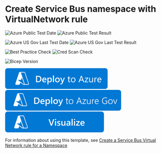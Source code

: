 # Create Service Bus namespace with VirtualNetwork rule

![Azure Public Test Date](https://azurequickstartsservice.blob.core.windows.net/badges/quickstarts/microsoft.servicebus/servicebus-namespace-vnet/PublicLastTestDate.svg)
![Azure Public Test Result](https://azurequickstartsservice.blob.core.windows.net/badges/quickstarts/microsoft.servicebus/servicebus-namespace-vnet/PublicDeployment.svg)

![Azure US Gov Last Test Date](https://azurequickstartsservice.blob.core.windows.net/badges/quickstarts/microsoft.servicebus/servicebus-namespace-vnet/FairfaxLastTestDate.svg)
![Azure US Gov Last Test Result](https://azurequickstartsservice.blob.core.windows.net/badges/quickstarts/microsoft.servicebus/servicebus-namespace-vnet/FairfaxDeployment.svg)

![Best Practice Check](https://azurequickstartsservice.blob.core.windows.net/badges/quickstarts/microsoft.servicebus/servicebus-namespace-vnet/BestPracticeResult.svg)
![Cred Scan Check](https://azurequickstartsservice.blob.core.windows.net/badges/quickstarts/microsoft.servicebus/servicebus-namespace-vnet/CredScanResult.svg)

![Bicep Version](https://azurequickstartsservice.blob.core.windows.net/badges/quickstarts/microsoft.servicebus/servicebus-namespace-vnet/BicepVersion.svg)

[![Deploy To Azure](https://raw.githubusercontent.com/Azure/azure-quickstart-templates/master/1-CONTRIBUTION-GUIDE/images/deploytoazure.svg?sanitize=true)](https://portal.azure.com/#create/Microsoft.Template/uri/https%3A%2F%2Fraw.githubusercontent.com%2FAzure%2Fazure-quickstart-templates%2Fmaster%2Fquickstarts%2Fmicrosoft.servicebus%2Fservicebus-namespace-vnet%2Fazuredeploy.json)
[![Deploy To Azure US Gov](https://raw.githubusercontent.com/Azure/azure-quickstart-templates/master/1-CONTRIBUTION-GUIDE/images/deploytoazuregov.svg?sanitize=true)](https://portal.azure.us/#create/Microsoft.Template/uri/https%3A%2F%2Fraw.githubusercontent.com%2FAzure%2Fazure-quickstart-templates%2Fmaster%2Fquickstarts%2Fmicrosoft.servicebus%2Fservicebus-namespace-vnet%2Fazuredeploy.json)
[![Visualize](https://raw.githubusercontent.com/Azure/azure-quickstart-templates/master/1-CONTRIBUTION-GUIDE/images/visualizebutton.svg?sanitize=true)](http://armviz.io/#/?load=https%3A%2F%2Fraw.githubusercontent.com%2FAzure%2Fazure-quickstart-templates%2Fmaster%2Fquickstarts%2Fmicrosoft.servicebus%2Fservicebus-namespace-vnet%2Fazuredeploy.json)

For information about using this template, see [Create a Service Bus Virtual Network rule for a Namespace](https://docs.microsoft.com/en-us/azure/service-bus-messaging/service-bus-service-endpoints)

